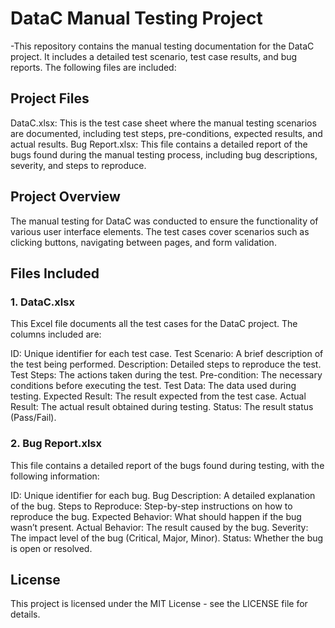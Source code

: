 # DataC Manual Testing Project
-This repository contains the manual testing documentation for the DataC project. It includes a detailed test scenario, test case results, and bug reports. The following files are included:

## Project Files
DataC.xlsx: This is the test case sheet where the manual testing scenarios are documented, including test steps, pre-conditions, expected results, and actual results.
Bug Report.xlsx: This file contains a detailed report of the bugs found during the manual testing process, including bug descriptions, severity, and steps to reproduce.

## Project Overview
The manual testing for DataC was conducted to ensure the functionality of various user interface elements. The test cases cover scenarios such as clicking buttons, navigating between pages, and form validation.

## Files Included
### 1. DataC.xlsx
This Excel file documents all the test cases for the DataC project. The columns included are:

ID: Unique identifier for each test case.
Test Scenario: A brief description of the test being performed.
Description: Detailed steps to reproduce the test.
Test Steps: The actions taken during the test.
Pre-condition: The necessary conditions before executing the test.
Test Data: The data used during testing.
Expected Result: The result expected from the test case.
Actual Result: The actual result obtained during testing.
Status: The result status (Pass/Fail).

### 2. Bug Report.xlsx
This file contains a detailed report of the bugs found during testing, with the following information:

ID: Unique identifier for each bug.
Bug Description: A detailed explanation of the bug.
Steps to Reproduce: Step-by-step instructions on how to reproduce the bug.
Expected Behavior: What should happen if the bug wasn’t present.
Actual Behavior: The result caused by the bug.
Severity: The impact level of the bug (Critical, Major, Minor).
Status: Whether the bug is open or resolved.

## License
This project is licensed under the MIT License - see the LICENSE file for details.
